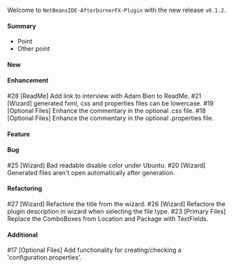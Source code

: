 Welcome to `NetBeansIDE-AfterburnerFX-Plugin` with the new release `v0.1.2`.



#### Summary
* Point
* Other point



#### New



#### Enhancement
#28 [ReadMe] Add link to interview with Adam Bien to ReadMe.
#21 [Wizard] generated fxml, css and properties files can be lowercase.
#19 [Optional Files] Enhance the commentary in the optional .css file.
#18 [Optional Files] Enhance the commentary in the optional .properties file.



#### Feature



#### Bug
#25 [Wizard] Bad readable disable color under Ubuntu.
#20 [Wizard] Generated files aren't open automatically after generation.



#### Refactoring
#27 [Wizard] Refactore the title from the wizard.
#26 [Wizard] Refactore the plugin description in wizard when selecting the file type.
#23 [Primary Files] Replace the ComboBoxes from Location and Package with TextFields.



#### Additional



[//]: # (Issues which will be integrated in this release)
#17 [Optional Files] Add functionality for creating/checking a 'configuration.properties'.
